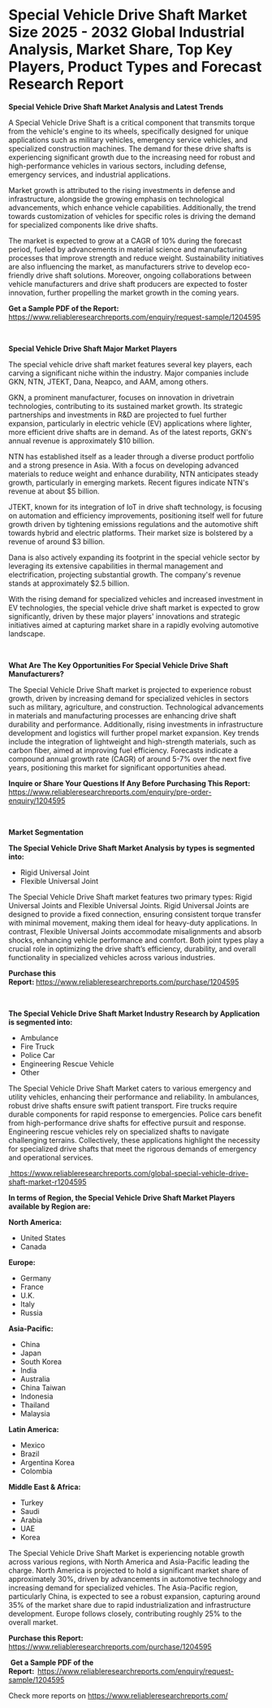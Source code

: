 <p><h1>Special Vehicle Drive Shaft Market Size 2025 - 2032 Global Industrial Analysis, Market Share, Top Key Players, Product Types and Forecast Research Report</h1></p><p><strong>Special Vehicle Drive Shaft Market Analysis and Latest Trends</strong></p>
<p><p>A Special Vehicle Drive Shaft is a critical component that transmits torque from the vehicle's engine to its wheels, specifically designed for unique applications such as military vehicles, emergency service vehicles, and specialized construction machines. The demand for these drive shafts is experiencing significant growth due to the increasing need for robust and high-performance vehicles in various sectors, including defense, emergency services, and industrial applications. </p><p>Market growth is attributed to the rising investments in defense and infrastructure, alongside the growing emphasis on technological advancements, which enhance vehicle capabilities. Additionally, the trend towards customization of vehicles for specific roles is driving the demand for specialized components like drive shafts.</p><p>The market is expected to grow at a CAGR of 10% during the forecast period, fueled by advancements in material science and manufacturing processes that improve strength and reduce weight. Sustainability initiatives are also influencing the market, as manufacturers strive to develop eco-friendly drive shaft solutions. Moreover, ongoing collaborations between vehicle manufacturers and drive shaft producers are expected to foster innovation, further propelling the market growth in the coming years.</p></p>
<p><strong>Get a Sample PDF of the Report:&nbsp;</strong> <a href="https://www.reliableresearchreports.com/enquiry/request-sample/1204595?utm_campaign=2216&utm_medium=2&utm_source=Github&utm_content=ia&utm_term=26032025&utm_id=special-vehicle-drive-shaft">https://www.reliableresearchreports.com/enquiry/request-sample/1204595</a></p>
<p>&nbsp;</p>
<p><strong>Special Vehicle Drive Shaft Major Market Players</strong></p>
<p><p>The special vehicle drive shaft market features several key players, each carving a significant niche within the industry. Major companies include GKN, NTN, JTEKT, Dana, Neapco, and AAM, among others. </p><p>GKN, a prominent manufacturer, focuses on innovation in drivetrain technologies, contributing to its sustained market growth. Its strategic partnerships and investments in R&D are projected to fuel further expansion, particularly in electric vehicle (EV) applications where lighter, more efficient drive shafts are in demand. As of the latest reports, GKN's annual revenue is approximately $10 billion.</p><p>NTN has established itself as a leader through a diverse product portfolio and a strong presence in Asia. With a focus on developing advanced materials to reduce weight and enhance durability, NTN anticipates steady growth, particularly in emerging markets. Recent figures indicate NTN's revenue at about $5 billion.</p><p>JTEKT, known for its integration of IoT in drive shaft technology, is focusing on automation and efficiency improvements, positioning itself well for future growth driven by tightening emissions regulations and the automotive shift towards hybrid and electric platforms. Their market size is bolstered by a revenue of around $3 billion.</p><p>Dana is also actively expanding its footprint in the special vehicle sector by leveraging its extensive capabilities in thermal management and electrification, projecting substantial growth. The company's revenue stands at approximately $2.5 billion.</p><p>With the rising demand for specialized vehicles and increased investment in EV technologies, the special vehicle drive shaft market is expected to grow significantly, driven by these major players' innovations and strategic initiatives aimed at capturing market share in a rapidly evolving automotive landscape.</p></p>
<p>&nbsp;</p>
<p><strong>What Are The Key Opportunities For Special Vehicle Drive Shaft Manufacturers?</strong></p>
<p><p>The Special Vehicle Drive Shaft market is projected to experience robust growth, driven by increasing demand for specialized vehicles in sectors such as military, agriculture, and construction. Technological advancements in materials and manufacturing processes are enhancing drive shaft durability and performance. Additionally, rising investments in infrastructure development and logistics will further propel market expansion. Key trends include the integration of lightweight and high-strength materials, such as carbon fiber, aimed at improving fuel efficiency. Forecasts indicate a compound annual growth rate (CAGR) of around 5-7% over the next five years, positioning this market for significant opportunities ahead.</p></p>
<p><strong>Inquire or Share Your Questions If Any Before Purchasing This Report:</strong> <a href="https://www.reliableresearchreports.com/enquiry/pre-order-enquiry/1204595?utm_campaign=2216&utm_medium=2&utm_source=Github&utm_content=ia&utm_term=26032025&utm_id=special-vehicle-drive-shaft">https://www.reliableresearchreports.com/enquiry/pre-order-enquiry/1204595</a></p>
<p>&nbsp;</p>
<p><strong>Market Segmentation</strong></p>
<p><strong>The Special Vehicle Drive Shaft Market Analysis by types is segmented into:</strong></p>
<p><ul><li>Rigid Universal Joint</li><li>Flexible Universal Joint</li></ul></p>
<p><p>The Special Vehicle Drive Shaft market features two primary types: Rigid Universal Joints and Flexible Universal Joints. Rigid Universal Joints are designed to provide a fixed connection, ensuring consistent torque transfer with minimal movement, making them ideal for heavy-duty applications. In contrast, Flexible Universal Joints accommodate misalignments and absorb shocks, enhancing vehicle performance and comfort. Both joint types play a crucial role in optimizing the drive shaft’s efficiency, durability, and overall functionality in specialized vehicles across various industries.</p></p>
<p><strong>Purchase this Report:&nbsp;</strong><a href="https://www.reliableresearchreports.com/purchase/1204595?utm_campaign=2216&utm_medium=2&utm_source=Github&utm_content=ia&utm_term=26032025&utm_id=special-vehicle-drive-shaft">https://www.reliableresearchreports.com/purchase/1204595</a></p>
<p>&nbsp;</p>
<p><strong>The Special Vehicle Drive Shaft Market Industry Research by Application is segmented into:</strong></p>
<p><ul><li>Ambulance</li><li>Fire Truck</li><li>Police Car</li><li>Engineering Rescue Vehicle</li><li>Other</li></ul></p>
<p><p>The Special Vehicle Drive Shaft Market caters to various emergency and utility vehicles, enhancing their performance and reliability. In ambulances, robust drive shafts ensure swift patient transport. Fire trucks require durable components for rapid response to emergencies. Police cars benefit from high-performance drive shafts for effective pursuit and response. Engineering rescue vehicles rely on specialized shafts to navigate challenging terrains. Collectively, these applications highlight the necessity for specialized drive shafts that meet the rigorous demands of emergency and operational services.</p></p>
<p><a href="https://www.reliableresearchreports.com/global-special-vehicle-drive-shaft-market-r1204595?utm_campaign=2216&utm_medium=2&utm_source=Github&utm_content=ia&utm_term=26032025&utm_id=special-vehicle-drive-shaft">&nbsp;https://www.reliableresearchreports.com/global-special-vehicle-drive-shaft-market-r1204595</a></p>
<p><strong>In terms of Region, the Special Vehicle Drive Shaft Market Players available by Region are:</strong></p>
<p>
    <p> <strong> North America: </strong>
        <ul>
            <li>United States</li>
            <li>Canada</li>
        </ul>
        </p> 
    <p> <strong> Europe: </strong>
        <ul>
            <li>Germany</li>
            <li>France</li>
            <li>U.K.</li>
            <li>Italy</li>
            <li>Russia</li>
        </ul>
        </p> 
    <p> <strong> Asia-Pacific: </strong>
        <ul>
            <li>China</li>
            <li>Japan</li>
            <li>South Korea</li>
            <li>India</li>
            <li>Australia</li>
            <li>China Taiwan</li>
            <li>Indonesia</li>
            <li>Thailand</li>
            <li>Malaysia</li>
        </ul>
        </p> 
    <p> <strong> Latin America: </strong>
        <ul>
            <li>Mexico</li>
            <li>Brazil</li>
            <li>Argentina Korea</li>
            <li>Colombia</li>
        </ul>
        </p> 
    <p> <strong> Middle East & Africa: </strong>
        <ul>
            <li>Turkey</li>
            <li>Saudi</li>
            <li>Arabia</li>
            <li>UAE</li>
            <li>Korea</li>
        </ul>
    </p>
    </p>
<p><p>The Special Vehicle Drive Shaft Market is experiencing notable growth across various regions, with North America and Asia-Pacific leading the charge. North America is projected to hold a significant market share of approximately 30%, driven by advancements in automotive technology and increasing demand for specialized vehicles. The Asia-Pacific region, particularly China, is expected to see a robust expansion, capturing around 35% of the market share due to rapid industrialization and infrastructure development. Europe follows closely, contributing roughly 25% to the overall market.</p></p>
<p><strong>Purchase this Report: </strong><a href="https://www.reliableresearchreports.com/purchase/1204595?utm_campaign=2216&utm_medium=2&utm_source=Github&utm_content=ia&utm_term=26032025&utm_id=special-vehicle-drive-shaft">https://www.reliableresearchreports.com/purchase/1204595</a></p>
<p>&nbsp;<strong>Get a Sample PDF of the Report:&nbsp;&nbsp;</strong><a href="https://www.reliableresearchreports.com/enquiry/request-sample/1204595?utm_campaign=2216&utm_medium=2&utm_source=Github&utm_content=ia&utm_term=26032025&utm_id=special-vehicle-drive-shaft">https://www.reliableresearchreports.com/enquiry/request-sample/1204595</a></p>
<p><strong></strong></p>
<p>Check more reports on <a href="https://www.reliableresearchreports.com/?utm_campaign=2216&utm_medium=2&utm_source=Github&utm_content=ia&utm_term=26032025&utm_id=special-vehicle-drive-shaft">https://www.reliableresearchreports.com/</a></p>